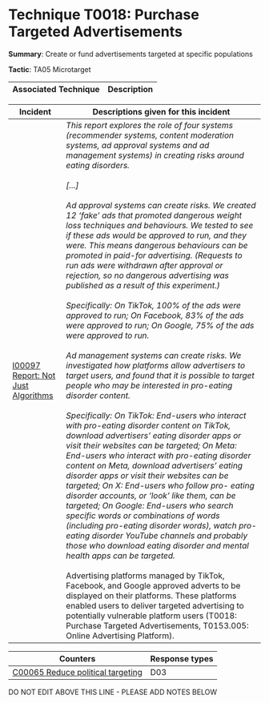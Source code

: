 # Technique T0018: Purchase Targeted Advertisements

**Summary**: Create or fund advertisements targeted at specific populations

**Tactic**: TA05 Microtarget           


| Associated Technique | Description |
| --------- | ------------------------- |



| Incident | Descriptions given for this incident |
| -------- | -------------------- |
| [I00097 Report: Not Just Algorithms](../../generated_pages/incidents/I00097.md) | <i>This report explores the role of four systems (recommender systems, content moderation systems, ad approval systems and ad management systems) in creating risks around eating disorders.<br><br>[...]<br><br>Ad approval systems can create risks. We created 12 ‘fake’ ads that promoted dangerous weight loss techniques and behaviours. We tested to see if these ads would be approved to run, and they were. This means dangerous behaviours can be promoted in paid-for advertising. (Requests to run ads were withdrawn after approval or rejection, so no dangerous advertising was published as a result of this experiment.)<br><br>Specifically: On TikTok, 100% of the ads were approved to run; On Facebook, 83% of the ads were approved to run; On Google, 75% of the ads were approved to run.<br><br>Ad management systems can create risks. We investigated how platforms allow advertisers to target users, and found that it is possible to target people who may be interested in pro-eating disorder content.<br><br>Specifically: On TikTok: End-users who interact with pro-eating disorder content on TikTok, download advertisers’ eating disorder apps or visit their websites can be targeted; On Meta: End-users who interact with pro-eating disorder content on Meta, download advertisers’ eating disorder apps or visit their websites can be targeted; On X: End-users who follow pro- eating disorder accounts, or ‘look’ like them, can be targeted; On Google: End-users who search specific words or combinations of words (including pro-eating disorder words), watch pro-eating disorder YouTube channels and probably those who download eating disorder and mental health apps can be targeted.</i><br><br>Advertising platforms managed by TikTok, Facebook, and Google approved adverts to be displayed on their platforms. These platforms enabled users to deliver targeted advertising to potentially vulnerable platform users (T0018: Purchase Targeted Advertisements, T0153.005: Online Advertising Platform). |



| Counters | Response types |
| -------- | -------------- |
| [C00065 Reduce political targeting](../../generated_pages/counters/C00065.md) | D03 |


DO NOT EDIT ABOVE THIS LINE - PLEASE ADD NOTES BELOW